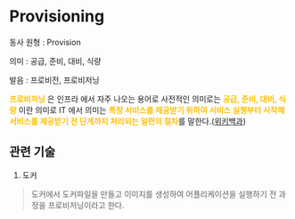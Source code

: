 # Provisioning

동사 원형 : Provision

의미  : 공급, 준비, 대비, 식량

발음 : 프로비전, 프로비저닝

<span style="color:#FFBF00; font-weight:bold;">프로비저닝</span> 은 인프라 에서 자주 나오는 용어로 사전적인 의미로는 <span style="color:#FFBF00; font-weight:bold;">공급, 준비, 대비, 식량</span> 이란 의미로 IT 에서 의미는 <span style="color:#FFBF00; font-weight:bold;">특정 서비스를 제공받기 위하여 서비스 실행부터 시작해 서비스를 제공받기 전 단계까지 처리되는 일련의 절차</span>를 말한다.([위키백과](https://ko.wikipedia.org/wiki/%ED%94%84%EB%A1%9C%EB%B9%84%EC%A0%80%EB%8B%9D))

## 관련 기술
1. 도커
> 도커에서 도커파일을 만들고 이미지를 생성하여 어플리케이션을 실행하기 전 과정을 프로비저닝이라고 한다. 
